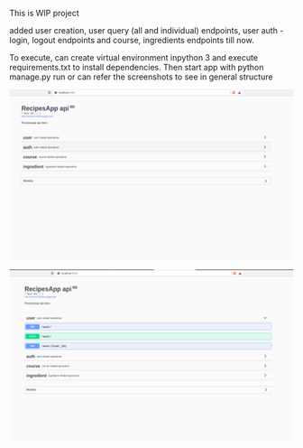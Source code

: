 This is WIP project


added user creation, user query (all and individual) endpoints, user auth -login, logout endpoints and course, ingredients endpoints till now.

To execute, can create virtual environment inpython 3 and execute requirements.txt to install dependencies. Then start app with python manage.py run
or can refer the screenshots to see in general structure



![alt text](https://github.com/kul-amr/RecipesApp/blob/master/mainscreen.png)


![alt text](https://github.com/kul-amr/RecipesApp/blob/master/userapi.png)

